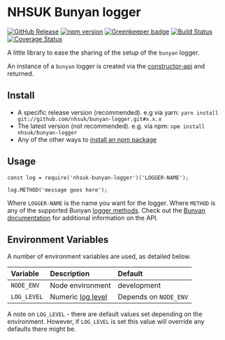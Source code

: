 # NHSUK Bunyan logger

[![GitHub Release](https://img.shields.io/github/release/nhsuk/bunyan-logger.svg)](https://github.com/nhsuk/bunyan-logger/releases/latest/)
[![npm version](https://badge.fury.io/js/nhsuk-bunyan-logger.svg)](https://badge.fury.io/js/nhsuk-bunyan-logger)
[![Greenkeeper badge](https://badges.greenkeeper.io/nhsuk/bunyan-logger.svg)](https://greenkeeper.io/)
[![Build Status](https://travis-ci.org/nhsuk/bunyan-logger.svg?branch=master)](https://travis-ci.org/nhsuk/bunyan-logger)
[![Coverage Status](https://coveralls.io/repos/github/nhsuk/bunyan-logger/badge.svg)](https://coveralls.io/github/nhsuk/bunyan-logger)

A little library to ease the sharing of the setup of the `bunyan` logger.

An instance of a `bunyan` logger is created via the
[constructor-api](https://github.com/trentm/node-bunyan#constructor-api) and
returned.

## Install

* A specific release version (recommended). e.g via yarn:
  `yarn install git://github.com/nhsuk/bunyan-logger.git#x.x.x`
* The latest version (not recommended). e.g. via npm:
  `npm install nhsuk/bunyan-logger`
* Any of the other ways to
  [install an npm package](https://docs.npmjs.com/cli/install)

## Usage

```
const log = require('nhsuk-bunyan-logger')('LOGGER-NAME');

log.METHOD('message goes here');
```

Where `LOGGER-NAME` is the name you want for the logger.
Where `METHOD` is any of the supported Bunyan
[logger methods](https://github.com/trentm/node-bunyan#log-method-api). Check
out the [Bunyan documentation](https://www.npmjs.com/package/bunyan) for
additional information on the API.

## Environment Variables

A number of environment variables are used, as detailed below.

| Variable    | Description                                                       | Default               |
|:------------|:------------------------------------------------------------------|:----------------------|
| `NODE_ENV`  | Node environment                                                  | development           |
| `LOG_LEVEL` | Numeric [log level](https://github.com/trentm/node-bunyan#levels) | Depends on `NODE_ENV` |

A note on `LOG_LEVEL` - there are default values set depending on the
environment. However, if `LOG_LEVEL` is set this value will override any
defaults there might be.
